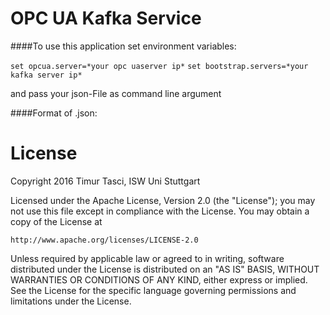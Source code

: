 # OPC UA Kafka Service

####To use this application set environment variables:

`set opcua.server=*your opc uaserver ip*`
`set bootstrap.servers=*your kafka server ip*`

and pass your json-File as command line argument

####Format of .json:


# License
Copyright 2016 Timur Tasci, ISW Uni Stuttgart

Licensed under the Apache License, Version 2.0 (the "License");
you may not use this file except in compliance with the License.
You may obtain a copy of the License at

    http://www.apache.org/licenses/LICENSE-2.0

Unless required by applicable law or agreed to in writing, software
distributed under the License is distributed on an "AS IS" BASIS,
WITHOUT WARRANTIES OR CONDITIONS OF ANY KIND, either express or implied.
See the License for the specific language governing permissions and
limitations under the License.